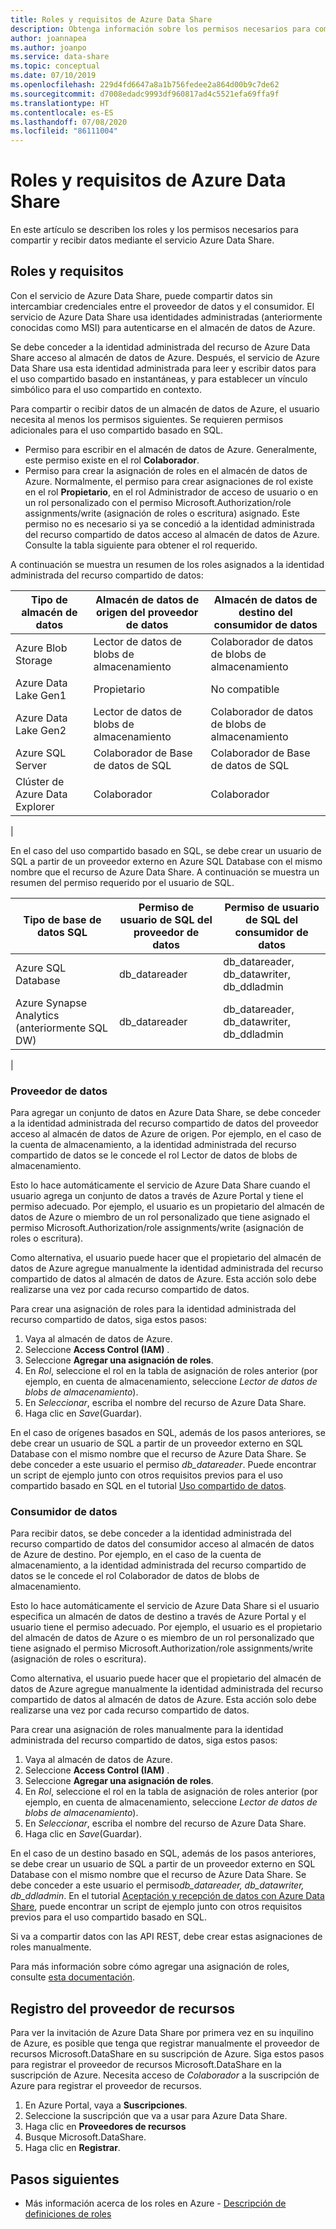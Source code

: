 ```yaml
---
title: Roles y requisitos de Azure Data Share
description: Obtenga información sobre los permisos necesarios para compartir y recibir datos con Azure Data Share.
author: joannapea
ms.author: joanpo
ms.service: data-share
ms.topic: conceptual
ms.date: 07/10/2019
ms.openlocfilehash: 229d4fd6647a8a1b756fedee2a864d00b9c7de62
ms.sourcegitcommit: d7008edadc9993df960817ad4c5521efa69ffa9f
ms.translationtype: HT
ms.contentlocale: es-ES
ms.lasthandoff: 07/08/2020
ms.locfileid: "86111004"
---
```

# <a name="roles-and-requirements-for-azure-data-share"></a>Roles y requisitos de Azure Data Share 

En este artículo se describen los roles y los permisos necesarios para compartir y recibir datos mediante el servicio Azure Data Share. 

## <a name="roles-and-requirements"></a>Roles y requisitos

Con el servicio de Azure Data Share, puede compartir datos sin intercambiar credenciales entre el proveedor de datos y el consumidor. El servicio de Azure Data Share usa identidades administradas (anteriormente conocidas como MSI) para autenticarse en el almacén de datos de Azure. 

Se debe conceder a la identidad administrada del recurso de Azure Data Share acceso al almacén de datos de Azure. Después, el servicio de Azure Data Share usa esta identidad administrada para leer y escribir datos para el uso compartido basado en instantáneas, y para establecer un vínculo simbólico para el uso compartido en contexto. 

Para compartir o recibir datos de un almacén de datos de Azure, el usuario necesita al menos los permisos siguientes. Se requieren permisos adicionales para el uso compartido basado en SQL.

* Permiso para escribir en el almacén de datos de Azure. Generalmente, este permiso existe en el rol **Colaborador**.
* Permiso para crear la asignación de roles en el almacén de datos de Azure. Normalmente, el permiso para crear asignaciones de rol existe en el rol **Propietario**, en el rol Administrador de acceso de usuario o en un rol personalizado con el permiso Microsoft.Authorization/role assignments/write (asignación de roles o escritura) asignado. Este permiso no es necesario si ya se concedió a la identidad administrada del recurso compartido de datos acceso al almacén de datos de Azure. Consulte la tabla siguiente para obtener el rol requerido.

A continuación se muestra un resumen de los roles asignados a la identidad administrada del recurso compartido de datos:

|**Tipo de almacén de datos**|**Almacén de datos de origen del proveedor de datos**|**Almacén de datos de destino del consumidor de datos**|
|---|---|---|
|Azure Blob Storage| Lector de datos de blobs de almacenamiento | Colaborador de datos de blobs de almacenamiento
|Azure Data Lake Gen1 | Propietario | No compatible
|Azure Data Lake Gen2 | Lector de datos de blobs de almacenamiento | Colaborador de datos de blobs de almacenamiento
|Azure SQL Server | Colaborador de Base de datos de SQL | Colaborador de Base de datos de SQL
|Clúster de Azure Data Explorer | Colaborador | Colaborador
|

En el caso del uso compartido basado en SQL, se debe crear un usuario de SQL a partir de un proveedor externo en Azure SQL Database con el mismo nombre que el recurso de Azure Data Share. A continuación se muestra un resumen del permiso requerido por el usuario de SQL.

|**Tipo de base de datos SQL**|**Permiso de usuario de SQL del proveedor de datos**|**Permiso de usuario de SQL del consumidor de datos**|
|---|---|---|
|Azure SQL Database | db_datareader | db_datareader, db_datawriter, db_ddladmin
|Azure Synapse Analytics (anteriormente SQL DW) | db_datareader | db_datareader, db_datawriter, db_ddladmin
|

### <a name="data-provider"></a>Proveedor de datos

Para agregar un conjunto de datos en Azure Data Share, se debe conceder a la identidad administrada del recurso compartido de datos del proveedor acceso al almacén de datos de Azure de origen. Por ejemplo, en el caso de la cuenta de almacenamiento, a la identidad administrada del recurso compartido de datos se le concede el rol Lector de datos de blobs de almacenamiento. 

Esto lo hace automáticamente el servicio de Azure Data Share cuando el usuario agrega un conjunto de datos a través de Azure Portal y tiene el permiso adecuado. Por ejemplo, el usuario es un propietario del almacén de datos de Azure o miembro de un rol personalizado que tiene asignado el permiso Microsoft.Authorization/role assignments/write (asignación de roles o escritura). 

Como alternativa, el usuario puede hacer que el propietario del almacén de datos de Azure agregue manualmente la identidad administrada del recurso compartido de datos al almacén de datos de Azure. Esta acción solo debe realizarse una vez por cada recurso compartido de datos.

Para crear una asignación de roles para la identidad administrada del recurso compartido de datos, siga estos pasos:

1. Vaya al almacén de datos de Azure.
1. Seleccione **Access Control (IAM)** .
1. Seleccione **Agregar una asignación de roles**.
1. En *Rol*, seleccione el rol en la tabla de asignación de roles anterior (por ejemplo, en cuenta de almacenamiento, seleccione *Lector de datos de blobs de almacenamiento*).
1. En *Seleccionar*, escriba el nombre del recurso de Azure Data Share.
1. Haga clic en *Save*(Guardar).

En el caso de orígenes basados en SQL, además de los pasos anteriores, se debe crear un usuario de SQL a partir de un proveedor externo en SQL Database con el mismo nombre que el recurso de Azure Data Share. Se debe conceder a este usuario el permiso *db_datareader*. Puede encontrar un script de ejemplo junto con otros requisitos previos para el uso compartido basado en SQL en el tutorial [Uso compartido de datos](share-your-data.md). 

### <a name="data-consumer"></a>Consumidor de datos
Para recibir datos, se debe conceder a la identidad administrada del recurso compartido de datos del consumidor acceso al almacén de datos de Azure de destino. Por ejemplo, en el caso de la cuenta de almacenamiento, a la identidad administrada del recurso compartido de datos se le concede el rol Colaborador de datos de blobs de almacenamiento. 

Esto lo hace automáticamente el servicio de Azure Data Share si el usuario especifica un almacén de datos de destino a través de Azure Portal y el usuario tiene el permiso adecuado. Por ejemplo, el usuario es el propietario del almacén de datos de Azure o es miembro de un rol personalizado que tiene asignado el permiso Microsoft.Authorization/role assignments/write (asignación de roles o escritura). 

Como alternativa, el usuario puede hacer que el propietario del almacén de datos de Azure agregue manualmente la identidad administrada del recurso compartido de datos al almacén de datos de Azure. Esta acción solo debe realizarse una vez por cada recurso compartido de datos.

Para crear una asignación de roles manualmente para la identidad administrada del recurso compartido de datos, siga estos pasos:

1. Vaya al almacén de datos de Azure.
1. Seleccione **Access Control (IAM)** .
1. Seleccione **Agregar una asignación de roles**.
1. En *Rol*, seleccione el rol en la tabla de asignación de roles anterior (por ejemplo, en cuenta de almacenamiento, seleccione *Lector de datos de blobs de almacenamiento*).
1. En *Seleccionar*, escriba el nombre del recurso de Azure Data Share.
1. Haga clic en *Save*(Guardar).

En el caso de un destino basado en SQL, además de los pasos anteriores, se debe crear un usuario de SQL a partir de un proveedor externo en SQL Database con el mismo nombre que el recurso de Azure Data Share. Se debe conceder a este usuario el permiso*db_datareader, db_datawriter, db_ddladmin*. En el tutorial [Aceptación y recepción de datos con Azure Data Share](subscribe-to-data-share.md), puede encontrar un script de ejemplo junto con otros requisitos previos para el uso compartido basado en SQL. 

Si va a compartir datos con las API REST, debe crear estas asignaciones de roles manualmente. 

Para más información sobre cómo agregar una asignación de roles, consulte [esta documentación](https://docs.microsoft.com/azure/role-based-access-control/role-assignments-portal#add-a-role-assignment). 

## <a name="resource-provider-registration"></a>Registro del proveedor de recursos 

Para ver la invitación de Azure Data Share por primera vez en su inquilino de Azure, es posible que tenga que registrar manualmente el proveedor de recursos Microsoft.DataShare en su suscripción de Azure. Siga estos pasos para registrar el proveedor de recursos Microsoft.DataShare en la suscripción de Azure. Necesita acceso de *Colaborador* a la suscripción de Azure para registrar el proveedor de recursos.

1. En Azure Portal, vaya a **Suscripciones**.
1. Seleccione la suscripción que va a usar para Azure Data Share.
1. Haga clic en **Proveedores de recursos**
1. Busque Microsoft.DataShare.
1. Haga clic en **Registrar**.

## <a name="next-steps"></a>Pasos siguientes

- Más información acerca de los roles en Azure - [Descripción de definiciones de roles](../role-based-access-control/role-definitions.md)
